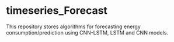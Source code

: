 # timeseries_Forecast
This repository stores algorithms for forecasting energy consumption/prediction using CNN-LSTM, LSTM and CNN models.
